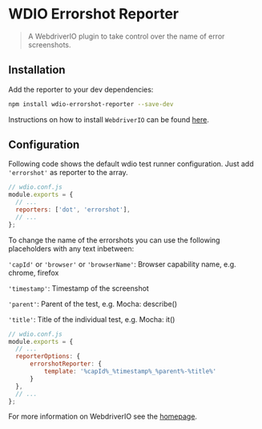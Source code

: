 WDIO Errorshot Reporter
==================

> A WebdriverIO plugin to take control over the name of error screenshots.

## Installation

Add the reporter to your dev dependencies:

```bash
npm install wdio-errorshot-reporter --save-dev
```

Instructions on how to install `WebdriverIO` can be found [here](http://webdriver.io/guide/getstarted/install.html).

## Configuration

Following code shows the default wdio test runner configuration. Just add `'errorshot'` as reporter
to the array.

```js
// wdio.conf.js
module.exports = {
  // ...
  reporters: ['dot', 'errorshot'],
  // ...
};
```

To change the name of the errorshots you can use the following placeholders with any text inbetween: 

`'capId'` or `'browser'` or `'browserName'`: Browser capability name, e.g. chrome, firefox

`'timestamp'`: Timestamp of the screenshot

`'parent'`: Parent of the test, e.g. Mocha: describe()

`'title'`: Title of the individual test, e.g. Mocha: it()


```js
// wdio.conf.js
module.exports = {
  // ...
  reporterOptions: {
      errorshotReporter: {
          template: '%capId%_%timestamp%_%parent%-%title%'
      }
  },
  // ...
};
```

For more information on WebdriverIO see the [homepage](http://webdriver.io).
